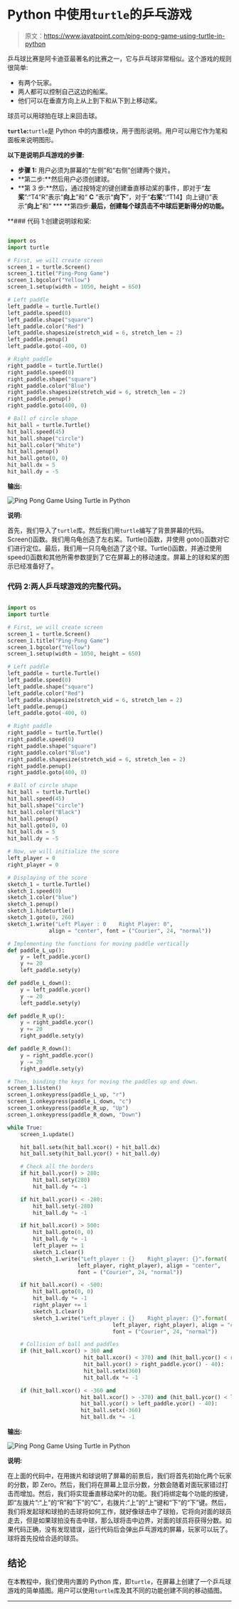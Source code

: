 # Python 中使用`turtle`的乒乓游戏

> 原文：<https://www.javatpoint.com/ping-pong-game-using-turtle-in-python>

乒乓球比赛是阿卡迪亚最著名的比赛之一，它与乒乓球非常相似。这个游戏的规则很简单:

*   有两个玩家。
*   两人都可以控制自己这边的船桨。
*   他们可以在垂直方向上从上到下和从下到上移动桨。

球员可以用球拍在球上来回击球。

**`turtle`:**`turtle`是 Python 中的内置模块，用于图形说明。用户可以用它作为笔和面板来说明图形。

**以下是说明乒乓游戏的步骤:**

*   **步骤 1:** 用户必须为屏幕的“左侧”和“右侧”创建两个拨片。
*   **第二步:**然后用户必须创建球。
*   **第 3 步:**然后，通过按特定的键创建垂直移动桨的事件，即对于“**左桨**”:“T4”R”表示“**向上**”和“ **C** ”表示“**向下**”，对于“**右桨**”:“T14】向上键()”表示“**向上**”和“
***   **第四步:**最后，创建每个球员击不中球后更新得分的功能。**

 **### 代码 1:创建说明球和桨:

```py

import os
import turtle

# First, we will create screen
screen_1 = turtle.Screen()
screen_1.title("Ping-Pong Game")
screen_1.bgcolor("Yellow")
screen_1.setup(width = 1050, height = 650)

# Left paddle
left_paddle = turtle.Turtle()
left_paddle.speed(0)
left_paddle.shape("square")
left_paddle.color("Red")
left_paddle.shapesize(stretch_wid = 6, stretch_len = 2)
left_paddle.penup()
left_paddle.goto(-400, 0)

# Right paddle
right_paddle = turtle.Turtle()
right_paddle.speed(0)
right_paddle.shape("square")
right_paddle.color("Blue")
right_paddle.shapesize(stretch_wid = 6, stretch_len = 2)
right_paddle.penup()
right_paddle.goto(400, 0)

# Ball of circle shape
hit_ball = turtle.Turtle()
hit_ball.speed(45)
hit_ball.shape("circle")
hit_ball.color("White")
hit_ball.penup()
hit_ball.goto(0, 0)
hit_ball.dx = 5
hit_ball.dy = -5

```

**输出:**

![Ping Pong Game Using Turtle in Python](img/292eb803fd423abb2667ab4785950874.png)

**说明:**

首先，我们导入了`turtle`库。然后我们用`turtle`编写了背景屏幕的代码。Screen()函数。我们用乌龟创造了左右桨。Turtle()函数，并使用 goto()函数对它们进行定位。最后，我们用一只乌龟创造了这个球。Turtle()函数，并通过使用 speed()函数和其他所需参数提到了它在屏幕上的移动速度。屏幕上的球和桨的图示已经准备好了。

### 代码 2:两人乒乓球游戏的完整代码。

```py

import os
import turtle

# First, we will create screen
screen_1 = turtle.Screen()
screen_1.title("Ping-Pong Game")
screen_1.bgcolor("Yellow")
screen_1.setup(width = 1050, height = 650)

# Left paddle
left_paddle = turtle.Turtle()
left_paddle.speed(0)
left_paddle.shape("square")
left_paddle.color("Red")
left_paddle.shapesize(stretch_wid = 6, stretch_len = 2)
left_paddle.penup()
left_paddle.goto(-400, 0)

# Right paddle
right_paddle = turtle.Turtle()
right_paddle.speed(0)
right_paddle.shape("square")
right_paddle.color("Blue")
right_paddle.shapesize(stretch_wid = 6, stretch_len = 2)
right_paddle.penup()
right_paddle.goto(400, 0)

# Ball of circle shape
hit_ball = turtle.Turtle()
hit_ball.speed(45)
hit_ball.shape("circle")
hit_ball.color("Black")
hit_ball.penup()
hit_ball.goto(0, 0)
hit_ball.dx = 5
hit_ball.dy = -5

# Now, we will initialize the score
left_player = 0
right_player = 0

# Displaying of the score
sketch_1 = turtle.Turtle()
sketch_1.speed(0)
sketch_1.color("blue")
sketch_1.penup()
sketch_1.hideturtle()
sketch_1.goto(0, 260)
sketch_1.write("Left Player : 0    Right Player: 0",
             align = "center", font = ("Courier", 24, "normal"))

# Implementing the functions for moving paddle vertically
def paddle_L_up():
    y = left_paddle.ycor()
    y += 20
    left_paddle.sety(y)

def paddle_L_down():
    y = left_paddle.ycor()
    y -= 20
    left_paddle.sety(y)

def paddle_R_up():
    y = right_paddle.ycor()
    y += 20
    right_paddle.sety(y)

def paddle_R_down():
    y = right_paddle.ycor()
    y -= 20
    right_paddle.sety(y)

# Then, binding the keys for moving the paddles up and down. 
screen_1.listen()
screen_1.onkeypress(paddle_L_up, "r")
screen_1.onkeypress(paddle_L_down, "c")
screen_1.onkeypress(paddle_R_up, "Up")
screen_1.onkeypress(paddle_R_down, "Down")

while True:
    screen_1.update()

    hit_ball.setx(hit_ball.xcor() + hit_ball.dx)
    hit_ball.sety(hit_ball.ycor() + hit_ball.dy)

    # Check all the borders
    if hit_ball.ycor() > 280:
        hit_ball.sety(280)
        hit_ball.dy *= -1

    if hit_ball.ycor() < -280:
        hit_ball.sety(-280)
        hit_ball.dy *= -1

    if hit_ball.xcor() > 500:
        hit_ball.goto(0, 0)
        hit_ball.dy *= -1
        left_player += 1
        sketch_1.clear()
        sketch_1.write("Left_player : {}    Right_player: {}".format(
                      left_player, right_player), align = "center",
                      font = ("Courier", 24, "normal"))

    if hit_ball.xcor() < -500:
        hit_ball.goto(0, 0)
        hit_ball.dy *= -1
        right_player += 1
        sketch_1.clear()
        sketch_1.write("Left_player : {}    Right_player: {}".format(
                                 left_player, right_player), align = "center",
                                 font = ("Courier", 24, "normal"))

    # Collision of ball and paddles
    if (hit_ball.xcor() > 360 and
                        hit_ball.xcor() < 370) and (hit_ball.ycor() < right_paddle.ycor() + 40 and
                        hit_ball.ycor() > right_paddle.ycor() - 40):
        				hit_ball.setx(360)
        				hit_ball.dx *= -1

    if (hit_ball.xcor() < -360 and
                       hit_ball.xcor() > -370) and (hit_ball.ycor() < left_paddle.ycor() + 40 and
                       hit_ball.ycor() > left_paddle.ycor() - 40):
                       hit_ball.setx(-360)
                       hit_ball.dx *= -1

```

**输出:**

![Ping Pong Game Using Turtle in Python](img/e9e79460d0edc59160c9d5ed019b4e07.png)

**说明:**

在上面的代码中，在用拨片和球说明了屏幕的前景后，我们将首先初始化两个玩家的分数，即 Zero。然后，我们将在屏幕上显示分数，分数会随着对面玩家错过打击而增加。然后，我们将实现垂直移动桨叶的功能。我们将绑定每个功能的按键，即“左拨片”:“上”的“R”和“下”的“C”，右拨片:“上”的“上”键和“下”的“下”键。然后，我们将发起球和球拍的击球将如何工作，就好像球击中了球拍，它将向对面的球员走去，但是如果球拍没有击中球，那么球将击中边界，对面的球员将获得分数。如果代码正确，没有发现错误，运行代码后会弹出乒乓游戏的屏幕，玩家可以玩了。球将首先投给合适的球员。

## 结论

在本教程中，我们使用内置的 Python 库，即`turtle`，在屏幕上创建了一个乒乓球游戏的简单插图。用户可以使用`turtle`库及其不同的功能创建不同的移动插图。

* * ***